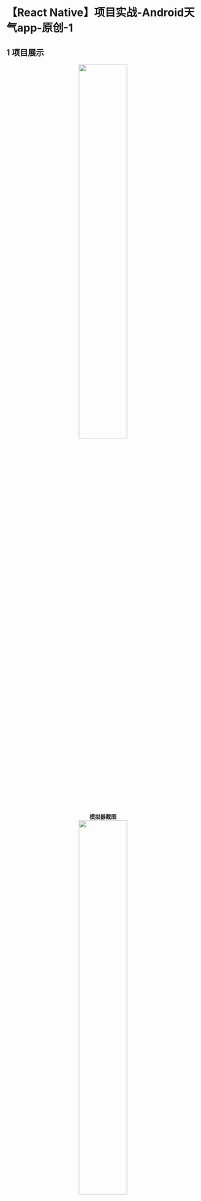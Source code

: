 # 【React Native】项目实战-Android天气app-原创-1

## 1 项目展示

<center><img src="https://github.com/dandanDQ/weather-react-native-android/blob/master/media/screen.PNG" width="50%"></center>
<center><strong>模拟器截图</strong></center>
<center><img src="https://github.com/dandanDQ/weather-react-native-android/blob/master/media/oppo_reno.png" width="50%"></center>
<center><strong>真机apk运行截图(机型：oppo reno)</strong></center>

### 1.1 功能介绍
自动定位到所在城市，获取当地天气信息，包括温度和天气描述等；中间一栏是五天天气预报（包括当天，主要是因为免费api只提供5天预报信息）；下边一栏是天气详情，包括体感温度、湿度、能见度、气压、风向和风速。

### 1.2 其他

代码架构和界面设计均为原创，转载请...随意。其中部分icon来自openWeather网站和阿里巴巴矢量图标库。


## 2 项目实现

### 2.1 获取地理位置

#### 获取定位权限

在定位之前，要做的第一件事是获取定位权限。
RN官方提供了PermissionsAndroid的API，用于相关权限的获取。

在低于Android 6.0的设备上，权限只要写在AndroidManifest.xml里就会自动获得，此情形下check会始终返回true和而request方法将始终解析为PermissionsAndroid.RESULTS.GRANTED。


而从Android 6.0（API级别23）开始，在必要时请求权限成为默认处理方式。

##### 使用ES7的async-await
在获取定位之前，使用弹窗请求用户权限

```
await requestCameraPermission();
```
requestCameraPermission()函数的实现
```
async function requestCameraPermission() {
  try {
    const granted = await PermissionsAndroid.request(
      PermissionsAndroid.PERMISSIONS.ACCESS_FINE_LOCATION,
      {
        title: 'Get location permission',
        message:'Get location permission to fetch weather info.',
        buttonNeutral: 'Later',
        buttonNegative: 'Cancel',
        buttonPositive: 'OK',
      },
    );
    if (granted === PermissionsAndroid.RESULTS.GRANTED) {
      console.log('Got location permission');
    } else {
      console.log('Denied');
    }
  } catch (err) {
    console.warn(err);
  }
}
```
#### 获取位置信息

react native 官方提供了Geolocation的API，但是该API需要谷歌框架的支持，在国内无法使用，在github上找到第三方库react-native-geolocation-service替代。

##### 安装

yarn
```
yarn add react-native-geolocation-service
```
npm
```
npm install react-native-geolocation-service
```

##### 使用Geolocation对象的getCurrentPosition方法获取位置信息
```
 Geolocation.getCurrentPosition(
        position => {
          this.setState({
            latitude: position.coords.latitude,
            longitude: position.coords.longitude,
          });
        },
        error => {
          console.log(error.code, error.message);
        },
```
这里使用Geolocation对象的getCurrentPosition方法，传入两个函数。
第一个函数将在获取位置成功后调用，取得的结果作为参数传入该函数，可在该位置对位置信息进行处理，这里取出coods.latitude和coods.longitude存入state中。
第二个函数在获取位置失败后调用，这里输出错误信息。
这里类似于promise对象的then方法。

[插件链接](https://github.com/Agontuk/react-native-geolocation-service)



### 2.2 获取天气信息

#### fetch的使用细节

一个值得关注的问题是，fetch应该在组件的哪一个生命周期进行，首先排除render阶段，该函数只用于返回JSX，用于获取数据会改变state或者导致其他问题，那么componentWillMount和componentDidMount，选择哪一个？

##### **componentWillMount VS componentDidMount**
- **componentWillMount**
从逻辑上将，componentWillMount是一个合适的地方，但是它会导致很多问题出现。原因如下：
1.这个生命周期方法已经弃用
2.在第一次render之前，componentWillMount并不会返回数据，也就意味着会渲染至少一次空数据
3.该函数在render之前调用，但并不能阻塞render，会导致错误
- **componentDidMount**
正确的方式应该是使用componentDidMount,可以避免nd up with undefined state that causes errors悲剧的发生。

[参考文章](https://daveceddia.com/useeffect-hook-examples/)

##### 代码实现
具体使用代码如下(获取权限 > 获取定位 > etch天气数据)

```
  async componentDidMount() {
    await requestCameraPermission();
    if (true) {
      Geolocation.getCurrentPosition(
        position => {
          this.setState({
            latitude: position.coords.latitude,
            longitude: position.coords.longitude,
          });
          this.fetchWeather(this.state.latitude, this.state.longitude);
        },
        error => {
          console.log(error.code, error.message);
        },
        {enableHighAccuracy: true, timeout: 15000, maximumAge: 10000});
    }
  }
```

#### 在openWeather网站上获取天气情况 

##### 在网站中注册并获取appid

appid填入地址栏appid一项作为查询信息

免费用户可获取的信息包括当前天气情况（current weather API）、五天间隔三小时天气预报（5 days/3 hour forecast API）、天气地图（weather maps 1.0）、紫外线指数（UV index）和天气预警（weather alert）。


##### 使用fetch查询天气数据

###### 查询格式
- 查询当前天气

```
http://api.openweathermap.org/data/2.5/weather?lat=${lat}&lon=${lon}&APPID=${API_KEY}
```

- 查询天气预报

```
http://api.openweathermap.org/data/2.5/forecast?lat=${lat}&lon=${lon}&APPID=${API_KEY}
```

##### 返回信息格式和内容分析

###### 当前天气信息
```
{
    "base": "stations",
    "clouds": 
    { 
        "all": 1 
    },
    "cod": 200,
    "coord": {
        "lat": 37.42,
        "lon": -122.08
    },
    "dt": 1583819525,
    "id": 5375480,
    "main": {
        "feels_like": 283.38,
        "humidity": 66,
        "pressure": 1019,
        "temp": 285.14,
        "temp_max": 287.59,
        "temp_min": 282.59
    },
    "name": "Mountain View",
    "sys": {
        "country": "US",
        "id": 5903,
        "sunrise": 1583764046,
        "sunset": 1583806210,
        "type": 1
    },
    "timezone": -25200,
    "visibility": 16093,
    "weather": [{
        "description": "clear sky",
        "icon": "01n",
        "id": 800,
        "main": "Clear"
    }],
    "wind": {
        "deg": 56,
        "speed": 1.16
    }
}
```
在当前天气信息中，我们需要用到的数据及基本的处理如下：
- **主要信息**
地名 name 
国家 country
温度 main.temp
天气描述 weather.description
天气 weather.main
图标 weather.icon

- **次要信息**
体感温度 main.feels_like
湿度 main.humidity
日出时间 sunrise
日落时间 sunset
能见度 visibility
风等级 wind.deg


###### 天气预报信息

```
{
    "city": {
        "coord": {
            "lat": 33.9303,
            "lon": -118.2115
        },
        "country": "US",
        "id": 5369367,
        "name": "Lynwood",
        "population": 69772,
        "sunrise": 1583849356,
        "sunset": 1583891810,
        "timezone": -25200
    },
    "cnt": 40,
    "cod": "200",
    "list": [{
        "clouds": [Object],
        "dt": 1583895600,
        "dt_txt": "2020-03-11 03:00:00",
        "main": [Object],
        "rain": [Object],
        "sys": [Object],
        "weather": [Array],
        "wind": [Object]
    }, {
        "clouds": [Object],
        "dt": 1583906400,
        "dt_txt": "2020-03-11 06:00:00",
        "main": [Object],
        "rain": [Object],
        "sys": [Object],
        "weather": [Array],
        "wind": [Object]
    }...] 
```

在天气预报中，观察到预报内容包含五天的情况，每次间隔三小时 ，每一次的数据与当天预报格式是一致的。

##### 信息处理
- 温度的单位为开尔文，使用函数转化为摄氏度。
```
  TemTransfer(fah){
    var fahnum = parseFloat(fah);
    return (fahnum - 273.15).toFixed(0);
  }
```
- 风向单位为degree，转化为直观的风向

```
WindDirection(degree){
    if (degree>337.5) return 'Northerly';
    if (degree>292.5) return 'North Westerly';
    if(degree>247.5) return 'Westerly';
    if(degree>202.5) return 'South Westerly';
    if(degree>157.5) return 'Southerly';
    if(degree>122.5) return 'South Easterly';
    if(degree>67.5) return 'Easterly';
    if(degree>22.5){return 'North Easterly';}
    return 'Northerly';
```


- 关于**天气图标**

**图标信息**
点击[原网址](https://openweathermap.org/weather-conditions)查看图标信息。


**动态加载图片**
由于图标的uri是动态的，此处涉及到动态加载图片的问题。
查询的天气结果会返回一个icon的名称，存放于weather.icon中，作为一个变量，怎么使用require取获取图片？
一开始我尝试了直接require(variable)的方式，但显然这是不可行的，因为require中只能有纯字符串，网上看到require('../icons/'+variable+'.png')的方式，但也不能使用。

![](https://github.com/dandanDQ/weather-react-native-android/blob/master/media/error3.PNG)

最后我将每一个require实现作为一个case，传入指定的icon名字，返回对应的require结果。

获取icon的函数实现
```
export const getIcon = icon => {
    switch (icon) {
        case "01d":
            return require("../icons/01d.png");
        case "01n":
            return require("../icons/01n.png");
    }
}
```

使用
```
import {getIcon} from './icons';
<Image style={styles.positionImage} source={require('../icons/position.png')}/>
```

### 2.3 界面设计与组件使用

#### 数据获取与渲染问题

第一次进入到页面的时候，因为需要去fetch数据，所以会在没数据的情况下有一次渲染，等fetch成功后，会再一次进行渲染。

这样会导致出错。一个比较好的解决方法是，使用变量来标识数据获取是否完成，并以此为依据决定是否渲染页面。

在state中定义变量isLoading，true表示正在加载

```
constructor(props){
    super(props);
    this.state = {
      isLoading:true,
    }
}
```

当数据fetch结束并完成setState后，设置isLoading为否
```
this.setState({
            isLoading:false,
});
```
在渲染处，由isLoading的值决定渲染哪一个页面

```
  render() {
    return (
      this.state.isLoading?
        <View><Text>加载中....</Text></View>:
        <View><Text>天气预报页面</Text><View>
    )}
```

## 3 导出为Android安装包

[官方教程](https://reactnative.cn/docs/removing-default-permissions/) 

- 生成签名密钥

```
$ keytool -genkeypair -v -keystore my-release-key.keystore -alias my-key-alias -keyalg RSA -keysize 2048 -validity 10000
```

- 将my-release-key.keystore放到android/app下
- 编辑~/.gradle/gradle.properties,******换为刚刚设置的密码
```
MYAPP_RELEASE_STORE_FILE=my-release-key.keystore
MYAPP_RELEASE_KEY_ALIAS=my-key-alias
MYAPP_RELEASE_STORE_PASSWORD=*****
MYAPP_RELEASE_KEY_PASSWORD=*****
```
- 编辑android/app/build.gradle，注意是app目录下的
...表示省略的部分
```
...
android {
    ...
    defaultConfig { ... }
    signingConfigs {
        release {
            if (project.hasProperty('MYAPP_RELEASE_STORE_FILE')) {
                storeFile file(MYAPP_RELEASE_STORE_FILE)
                storePassword MYAPP_RELEASE_STORE_PASSWORD
                keyAlias MYAPP_RELEASE_KEY_ALIAS
                keyPassword MYAPP_RELEASE_KEY_PASSWORD
            }
        }
    }
    buildTypes {
        release {
            ...
            signingConfig signingConfigs.release
        }
    }
}
...
```
- 生成apk包
在android目录下运行
```
./gradlew assembleRelease
```
生成的 APK 文件位于android/app/build/outputs/apk/release/app-release.apk

- 连接网络问题

找到 \android\app\src\main\AndroidManifest.xml文件
添加 android:usesCleartextTraffic="true" 

指示应用程序是否打算使用明文网络流量，例如明文HTTP。目标API级别为27或更低的应用程序的默认值为“ true”。面向API级别28或更高级别的应用默认为“ false”

## 4 源码地址

- [apk下载](https://download.csdn.net/download/jiangyaoyujian/12242038)

- 源码

```
npx react-native init mypro
yarn android
```

## 5 后续改进

- [ ] **动画**
[RN-motion](https://github.com/xotahal/react-native-motion) 这个动画相当酷炫，后续我会在项目中加上动画相关实现，还可以参考codepen上一些大神的动画作品~
另外“加载中”页面也可以使用一些好玩的动画

- [ ] **加入以3小时为间隔的天气预报chart**
大概是这样子的：
![](./chart.png)
滑动细节栏就可以查看chart。
立个小flag，一周内更新到github上并将实现过程中遇到的问题记录到博客里。

- [ ] 允许用户添加城市
需要有地图接口，获取指定city的名称信息
- [ ] app的logo
- [x] 温度排序的问题:遍历查找
- [x] 组件摆放问题
- [x] 压缩安装包的大小！！！
- [ ] 加载页面的动画
- [ ] 加入交互设计，点击详细信息会发声，有动画等
- [ ] 更多皮肤？

